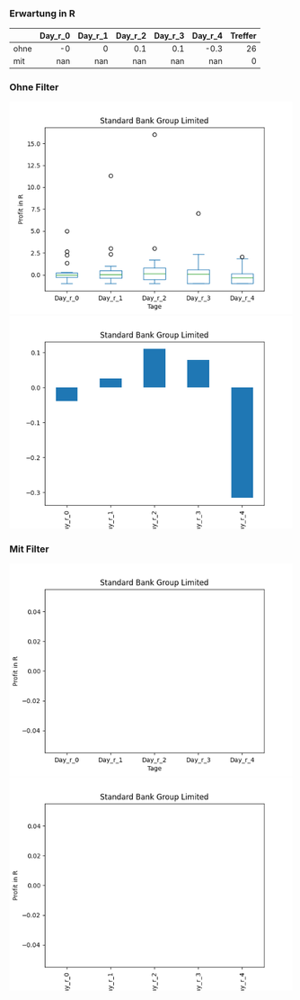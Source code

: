 ### Erwartung in R
|      |   Day_r_0 |   Day_r_1 |   Day_r_2 |   Day_r_3 |   Day_r_4 |   Treffer |
|:-----|----------:|----------:|----------:|----------:|----------:|----------:|
| ohne |        -0 |         0 |       0.1 |       0.1 |      -0.3 |        26 |
| mit  |       nan |       nan |     nan   |     nan   |     nan   |         0 |

### Ohne Filter
![image info](./data/SGBLY_box_all.png)
![image info](./data/SGBLY_median_all.png)

### Mit Filter
![image info](./data/SGBLY_box_filtered.png)
![image info](./data/SGBLY_median_filtered.png)